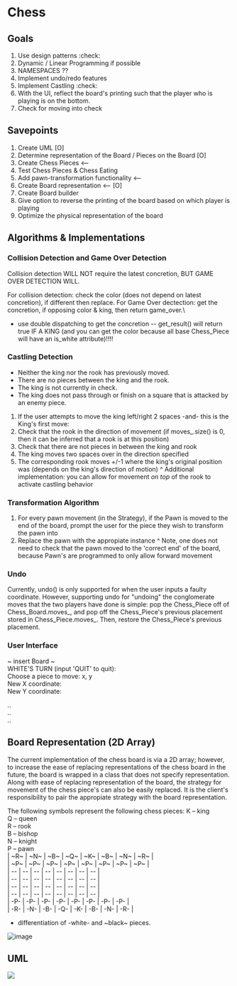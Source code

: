 # Chess

## Goals
1. Use design patterns :check:
2. Dynamic / Linear Programming if possible
3. NAMESPACES ??
4. Implement undo/redo features 
5. Implement Castling :check:
6. With the UI, reflect the board's printing such that the player who is playing is on the bottom.
7. Check for moving into check

## Savepoints
1. Create UML [O]
2. Determine representation of the Board / Pieces on the Board [O]
3. Create Chess Pieces  <--
4. Test Chess Pieces & Chess Eating 
5. Add pawn-transformation functionality <--
7. Create Board representation <-- [O]
8. Create Board builder
9. Give option to reverse the printing of the board based on which player is playing
10. Optimize the physical representation of the board

## Algorithms & Implementations
### Collision Detection and Game Over Detection
Collision detection WILL NOT require the latest concretion, BUT GAME OVER DETECTION WILL.

For collision detection: check the color (does not depend on latest concretion), if different then replace. 
For Game Over dectection: get the concretion, if opposing color & king, then return game_over.\
- use double dispatching to get the concretion -- get_result() will return true IF A KING (and you can get the color because all base Chess_Piece will have an is_white attribute)!!!!

### Castling Detection
- Neither the king nor the rook has previously moved.
- There are no pieces between the king and the rook.
- The king is not currently in check.
- The king does not pass through or finish on a square that is attacked by an enemy piece.
1. If the user attempts to move the king left/right 2 spaces -and- this is the King's first move:
2. Check that the rook in the direction of movement (if moves_.size() is 0, then it can be inferred that a rook is at this position)
3. Check that there are not pieces in between the king and rook
4. The king moves two spaces over in the direction specified
5. The corresponding rook moves +/-1 where the king's original position was (depends on the king's direction of motion)
^ Additional implementation: you can allow for movement *on top* of the rook to activate castling behavior


### Transformation Algorithm
1. For every pawn movement (in the Strategy), if the Pawn is moved to the end of the board, prompt the user for the piece they wish to transform the pawn into
2. Replace the pawn with the appropiate instance
^ Note, one does not need to check that the pawn moved to the 'correct end' of the board, because Pawn's are programmed to only allow forward movement


### Undo
Currently, undo() is only supported for when the user inputs a faulty coordinate. However, supporting undo for "undoing" the conglomerate moves that the two players have done is simple: pop the Chess_Piece off of Chess_Board.moves_, and pop off the Chess_Piece's previous placement stored in Chess_Piece.moves_. Then, restore the Chess_Piece's previous placement.



### User Interface
~ insert Board ~ <br>
WHITE'S TURN (input 'QUIT' to quit): <br>
Choose a piece to move: x, y <br>
New X coordinate: <br>
New Y coordinate: <br>

.. <br>
.. <br>
.. <br>



## Board Representation (2D Array)
The current implementation of the chess board is via a 2D array; however, to increase the ease of replacing representations of the chess board in the future, the board is wrapped in a class that does not specify representation. Along with ease of replacing representation of the board, the strategy for movement of the chess piece's can also be easily replaced. It is the client's responsibility to pair the appropiate strategy with the board representation.

The following symbols represent the following chess pieces:
K – king <br>
Q – queen <br>
R – rook <br>
B – bishop <br>
N – knight <br>
P – pawn <br>
| ~R~ | ~N~ | ~B~ | ~Q~ | ~K~ | ~B~ | ~N~ | ~R~ | <br>
| ~P~ | ~P~ | ~P~ | ~P~ | ~P~ | ~P~ | ~P~ | ~P~ | <br>
|  -- |  -- |  -- |  -- |  -- |  -- |  -- |  -- | <br>
|  -- |  -- |  -- |  -- |  -- |  -- |  -- |  -- | <br>
|  -- |  -- |  -- |  -- |  -- |  -- |  -- |  -- | <br>
|  -- |  -- |  -- |  -- |  -- |  -- |  -- |  -- | <br>
| -P- | -P- | -P- | -P- | -P- | -P- | -P- | -P- | <br>
| -R- | -N- | -B- | -Q- | -K- | -B- | -N- | -R- | <br>

* differentiation of -white- and ~black~ pieces.

![image](https://github.com/grapemoli/cmd_line_chess/assets/105399768/2df35ad8-08ec-4466-8c38-e2d488acf922)



## UML
[![](https://mermaid.ink/img/pako:eNrtW19v2zYQ_yqcghrKYqPvRmAgaYBhKIp1ydCXuhBoibaJyKJHUm68tP3s45GSLFKU5cbasM7Og23xjveH97vjSVSeg5glJBgHcYqFuKN4wfEKTTOk_l69QvckxZKyTCzpWpjRN0siRPSekpig0YgV17cM86TJwEYj9I5tSPQBpzTRoqIHybEki22T-_qLYn-PP2ctpLc0W0zbiH9wnIk546uoRiq5bzjH26hmqjL9y8S23XB6xRgNv-eEdHPdUrFk6062e8YeO5neZnSxlB6Xow9UUMm4ZvsFr0j024bwctSwm8-21TcKzLoAz4pksj00lT6IeHtAzTy9ntFtTtOE8Loei1APjD0DQOOJoYLjGwApuiNzmlENyx1Sb8kSbyjjOEWvkbIoj2UOF3oKETsRIBhpweKnYrrGvoWoZ0OAvwskJI84WXMi1Bppl8PLMYxqOO74VuUyimJBojGqlrY1AczcJ8Ur6F8kkvXRrXc0ZinjijJjLK2P41iLHyv3cfxozcBZJEuYuROv6p6HyvbSt2HTo_0ODYbGNqNhiJ5K64doW_68bFO8hs-xFYWBxfytzm1RyBOJc0nCGcBoXM_qQYsRY7RhNKnLyLOEhZ7xBZHRk463EwdD2raT9FIA2V1uIJpYAdUJ1hVKqZDRBlY3gvUXPqtwHJO1DDdjX5Ja_F_L9DEg9xeb5z5hTLMGhp2h3gHs9apHKF_-m8o0ZNWKabyq7wOUF7njD66TRX4J53w6MJ8Mvwm0uw04uQadzIntJOByeCT6_VtFH5I79yOtpEgmHT0ndzT9nCovTJWH9lSBzv7HSRXUS66Az2F_25JewhK8-sIBr9Z3Bu-LwOsFrb4fPLECr33uEbU9yDugrptIlclhrpzsMIac06P_Nsg8EDmxPDFO95goxSr-46lya9QUqVJodXKlcO6cLP0nCzwWPLFUAZd7TJTjxR2QJTpMZZLoCydFtBXnBOk_Qcwj8RNLEeN0nzcLPQg8IE2KYFV3JebSvS8xtpyTpc9kgZMOlirFyiZ0RyTR1qHXCA6LEBwWgZ74sZrZOAOpjnyeW57Ylwxh61N6P8cGButPWQYe9ywmuHPtZNINfCeXaV062aB8d5ulgTtogZiqRnkqbbQ4taxxcFdf65FRRpIIgtTEXGOyE4cO-qlHYXdwqI-D763tQzRzwrA1DkpEWc2va7j_eWLtTqqW-HaJl-9GV3WbwsNqt1N16075qqwvp406i7JWpUeG3vKEuZcAXof1banJUm2Ee8812iIeaxY9M2zZKeqhcqcDk38HEPuEl786TjEvkGSR4Q1pts5lWb6VxorirRXNNxj-G1i8QBo9kb2qHz99_FRfu4b1YU1Ry0sINgabEgrUNhfGAW9z5v8LwoODQYr2otS1pYZVdDBYVUGFQKIdZgCSugBVDDdpyj4LpFYDJXQ-J1xFHeF0wTiVy5VAMyxIgtRMQ61aFDXV7vIFYnMklwRpjw0Q6znT-u7Ls9Otmz4p2piNUkHS2whZC90m29mFD2OjItJWJAR9X8TcpiCGni5aq-08KlO6D4HQgfQq8E9oE3qVyFWv0K_Puq_oVeRMtz1Hi_TuDI3y2QfIW0SHvgLbwXWG-Bni3wnx3Z0sJ7p6uq_zFecL1suD1t2qRXJQu4c2g0ENsbD7eUdzCzfTIVpHTDexOUKAicQRAjSAj_EAnk-8ZDq0QDPTqI2brxd7q18rBka-9tTfne4DSyfHGTI_AmRULdEvDxN0M4MbkFgWleT6uhyYTOx3jxvUve-Z7xT8mknC5zgmlYZqZDJpmugjWxuzj62tuQyGwYrwFaZJMA50MkwD1SavyDQYq58JmeM8ldNgaEj1V_-Bo0gfRcj5ppiTKp8wnwZAUsv5VanAuWQP2ywOxnOcCjIM8rWygxSCqlGSgPnviv8ygK-vfwOtA0YC?type=png)](https://mermaid.live/edit#pako:eNrtW19v2zYQ_yqcghrKYqPvRmAgaYBhKIp1ydCXuhBoibaJyKJHUm68tP3s45GSLFKU5cbasM7Og23xjveH97vjSVSeg5glJBgHcYqFuKN4wfEKTTOk_l69QvckxZKyTCzpWpjRN0siRPSekpig0YgV17cM86TJwEYj9I5tSPQBpzTRoqIHybEki22T-_qLYn-PP2ctpLc0W0zbiH9wnIk546uoRiq5bzjH26hmqjL9y8S23XB6xRgNv-eEdHPdUrFk6062e8YeO5neZnSxlB6Xow9UUMm4ZvsFr0j024bwctSwm8-21TcKzLoAz4pksj00lT6IeHtAzTy9ntFtTtOE8Loei1APjD0DQOOJoYLjGwApuiNzmlENyx1Sb8kSbyjjOEWvkbIoj2UOF3oKETsRIBhpweKnYrrGvoWoZ0OAvwskJI84WXMi1Bppl8PLMYxqOO74VuUyimJBojGqlrY1AczcJ8Ur6F8kkvXRrXc0ZinjijJjLK2P41iLHyv3cfxozcBZJEuYuROv6p6HyvbSt2HTo_0ODYbGNqNhiJ5K64doW_68bFO8hs-xFYWBxfytzm1RyBOJc0nCGcBoXM_qQYsRY7RhNKnLyLOEhZ7xBZHRk463EwdD2raT9FIA2V1uIJpYAdUJ1hVKqZDRBlY3gvUXPqtwHJO1DDdjX5Ja_F_L9DEg9xeb5z5hTLMGhp2h3gHs9apHKF_-m8o0ZNWKabyq7wOUF7njD66TRX4J53w6MJ8Mvwm0uw04uQadzIntJOByeCT6_VtFH5I79yOtpEgmHT0ndzT9nCovTJWH9lSBzv7HSRXUS66Az2F_25JewhK8-sIBr9Z3Bu-LwOsFrb4fPLECr33uEbU9yDugrptIlclhrpzsMIac06P_Nsg8EDmxPDFO95goxSr-46lya9QUqVJodXKlcO6cLP0nCzwWPLFUAZd7TJTjxR2QJTpMZZLoCydFtBXnBOk_Qcwj8RNLEeN0nzcLPQg8IE2KYFV3JebSvS8xtpyTpc9kgZMOlirFyiZ0RyTR1qHXCA6LEBwWgZ74sZrZOAOpjnyeW57Ylwxh61N6P8cGButPWQYe9ywmuHPtZNINfCeXaV062aB8d5ulgTtogZiqRnkqbbQ4taxxcFdf65FRRpIIgtTEXGOyE4cO-qlHYXdwqI-D763tQzRzwrA1DkpEWc2va7j_eWLtTqqW-HaJl-9GV3WbwsNqt1N16075qqwvp406i7JWpUeG3vKEuZcAXof1banJUm2Ee8812iIeaxY9M2zZKeqhcqcDk38HEPuEl786TjEvkGSR4Q1pts5lWb6VxorirRXNNxj-G1i8QBo9kb2qHz99_FRfu4b1YU1Ry0sINgabEgrUNhfGAW9z5v8LwoODQYr2otS1pYZVdDBYVUGFQKIdZgCSugBVDDdpyj4LpFYDJXQ-J1xFHeF0wTiVy5VAMyxIgtRMQ61aFDXV7vIFYnMklwRpjw0Q6znT-u7Ls9Otmz4p2piNUkHS2whZC90m29mFD2OjItJWJAR9X8TcpiCGni5aq-08KlO6D4HQgfQq8E9oE3qVyFWv0K_Puq_oVeRMtz1Hi_TuDI3y2QfIW0SHvgLbwXWG-Bni3wnx3Z0sJ7p6uq_zFecL1suD1t2qRXJQu4c2g0ENsbD7eUdzCzfTIVpHTDexOUKAicQRAjSAj_EAnk-8ZDq0QDPTqI2brxd7q18rBka-9tTfne4DSyfHGTI_AmRULdEvDxN0M4MbkFgWleT6uhyYTOx3jxvUve-Z7xT8mknC5zgmlYZqZDJpmugjWxuzj62tuQyGwYrwFaZJMA50MkwD1SavyDQYq58JmeM8ldNgaEj1V_-Bo0gfRcj5ppiTKp8wnwZAUsv5VanAuWQP2ywOxnOcCjIM8rWygxSCqlGSgPnviv8ygK-vfwOtA0YC)
